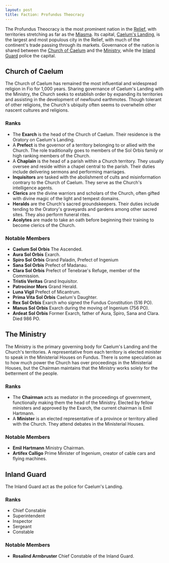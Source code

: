 ```yaml
---
layout: post
title: Faction: Profundus Theocracy
---
```


The Profundus Theocracy is the most prominent nation in the [Relief](), with territories stretching as far as the [Miasma](). Its capital, [Caelum's Landing](), is the largest and most populous city in the Relief, with much of the continent's trade passing through its markets. Governance of the nation is shared between the [Church of Caelum]() and the [Ministry](), while the [Inland Guard]() police the capital.

## Church of Caelum

The Church of Caelum has remained the most influential and widespread religion in Fio for 1,000 years. Sharing governance of Caelum's Landing with the Ministry, the Church seeks to establish order by expanding its territories and assisting in the development of newfound earthmotes. Though tolerant of other religions, the Church's ubiquity often seems to overwhelm other nascent cultures and religions.

### Ranks

- The **Exarch** is the head of the Church of Caelum. Their residence is the Oratory on Caelum's Landing.
- A **Prefect** is the governor of a territory belonging to or allied with the Church. The role traditionally goes to members of the Sol Orbis family or high ranking members of the Church.
- A **Chaplain** is the head of a parish within a Church territory. They usually oversee and reside within a chapel central to the parish. Their duties include delivering sermons and performing marriages.
- **Inquisitors** are tasked with the abolishment of cults and misinformation contrary to the Church of Caelum. They serve as the Church's intelligence agents.
- **Clerics** are the divine warriors and scholars of the Church, often gifted with divine magic of the light and tempest domains.
- **Heralds** are the Church's sacred groundskeepers. Their duties include tending to the Oratory's graveyards and gardens among other sacred sites. They also perform funeral rites.
- **Acolytes** are made to take an oath before beginning their training to become clerics of the Church.

### Notable Members

- **Caelum Sol Orbis** The Ascended.
- **Aura Sol Orbis** Exarch.
- **Spiro Sol Orbis** Grand Paladin, Prefect of Ingenium
- **Sana Sol Orbis** Prefect of Madanau.
- **Clara Sol Orbis** Prefect of Tenebrae's Refuge, member of the Commission.
- **Tristis Veritas** Grand Inquisitor.
- **Patrocinor Mors** Grand Herald.
- **Luna Vigil** Prefect of Micantrum.
- **Prima Vita Sol Orbis** Caelum's Daughter.
- **Rex Sol Orbis** Exarch who signed the Fundus Constitution (516 PO).
- **Manus Sol Orbis** Exarch during the moving of Ingenium (756 PO).
- **Ardeat Sol Orbis** Former Exarch, father of Aura, Spiro, Sana and Clara. Died 986 PO.

## The Ministry

The Ministry is the primary governing body for Caelum's Landing and the Church's territories. A representative from each territory is elected minister to speak in the Ministerial Houses on Fundus. There is some speculation as to how much power the Church has over proceedings in the Ministerial Houses, but the Chairman maintains that the Ministry works solely for the betterment of the people.

### Ranks

- The **Chairman** acts as mediator in the proceedings of government, functionally making them the head of the Ministry. Elected by fellow ministers and approved by the Exarch, the current chairman is Emil Hartmann.
- A **Minister** is an elected representative of a province or territory allied with the Church. They attend debates in the Ministerial Houses.

### Notable Members

- **Emil Hartmann** Ministry Chairman.
- **Artifex Calligo** Prime Minister of Ingenium, creator of cable cars and flying machines.

## Inland Guard

The Inland Guard act as the police for Caelum's Landing.

### Ranks

- Chief Constable
- Superintendent
- Inspector
- Sergeant
- Constable

### Notable Members

- **Rosalind Armbruster** Chief Constable of the Inland Guard.

